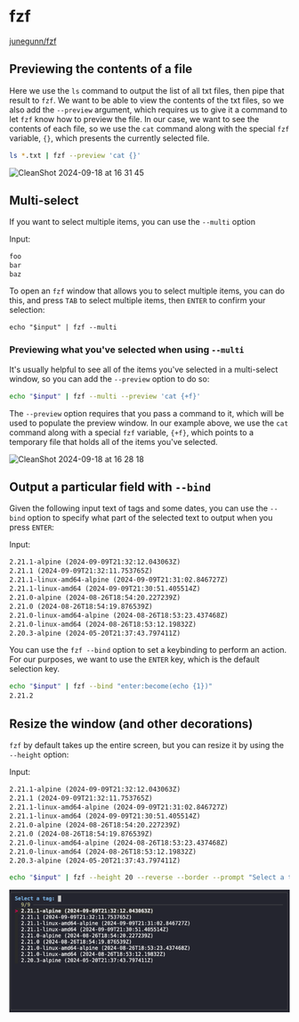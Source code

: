 # fzf

[junegunn/fzf](https://github.com/junegunn/fzf)

## Previewing the contents of a file

Here we use the `ls` command to output the list of all txt files, then pipe that result to `fzf`.  We want to be able to view the contents of the txt files, so we also add the `--preview` argument,
which requires us to give it a command to let `fzf` know how to preview the file. In our case, we want to see the contents of each file, so we use the `cat` command along with the special `fzf` variable, `{}`, which presents the currently selected file. 

```sh
ls *.txt | fzf --preview 'cat {}'
```

![CleanShot 2024-09-18 at 16 31 45](https://github.com/user-attachments/assets/52b739ba-1b0e-4bc7-a309-5c4fabb6ed32)


## Multi-select
If you want to select multiple items, you can use the `--multi` option

Input:
```
foo
bar
baz
```

To open an `fzf` window that allows you to select multiple items, you can do this, and press `TAB` to select multiple items, then `ENTER` to confirm your selection:

```
echo "$input" | fzf --multi
```

### Previewing what you've selected when using `--multi`
It's usually helpful to see all of the items you've selected in a multi-select window, so you can add the `--preview` option to do so:

```sh
echo "$input" | fzf --multi --preview 'cat {+f}'
```

The `--preview` option requires that you pass a command to it, which will be used to populate the preview window. In our example above, we use the `cat` command along with a special `fzf` variable, `{+f}`, which points to a temporary file that holds all of the items you've selected. 

![CleanShot 2024-09-18 at 16 28 18](https://github.com/user-attachments/assets/b877931d-2396-4920-ac5d-4096a241d723)


## Output a particular field with `--bind`

Given the following input text of tags and some dates, you can use the `--bind` option to specify what part of the selected text to output when you press `ENTER`:

Input:
```
2.21.1-alpine (2024-09-09T21:32:12.043063Z)
2.21.1 (2024-09-09T21:32:11.753765Z)
2.21.1-linux-amd64-alpine (2024-09-09T21:31:02.846727Z)
2.21.1-linux-amd64 (2024-09-09T21:30:51.405514Z)
2.21.0-alpine (2024-08-26T18:54:20.227239Z)
2.21.0 (2024-08-26T18:54:19.876539Z)
2.21.0-linux-amd64-alpine (2024-08-26T18:53:23.437468Z)
2.21.0-linux-amd64 (2024-08-26T18:53:12.19832Z)
2.20.3-alpine (2024-05-20T21:37:43.797411Z)
```

You can use the `fzf --bind` option to set a keybinding to perform an action. For our purposes, we want to use the `ENTER` key, which is the default selection key.

```sh
echo "$input" | fzf --bind "enter:become(echo {1})"
2.21.2
```

## Resize the window (and other decorations)
`fzf` by default takes up the entire screen, but you can resize it by using the `--height` option:

Input:
```
2.21.1-alpine (2024-09-09T21:32:12.043063Z)
2.21.1 (2024-09-09T21:32:11.753765Z)
2.21.1-linux-amd64-alpine (2024-09-09T21:31:02.846727Z)
2.21.1-linux-amd64 (2024-09-09T21:30:51.405514Z)
2.21.0-alpine (2024-08-26T18:54:20.227239Z)
2.21.0 (2024-08-26T18:54:19.876539Z)
2.21.0-linux-amd64-alpine (2024-08-26T18:53:23.437468Z)
2.21.0-linux-amd64 (2024-08-26T18:53:12.19832Z)
2.20.3-alpine (2024-05-20T21:37:43.797411Z)
```

```sh
echo "$input" | fzf --height 20 --reverse --border --prompt "Select a tag: "
```

![fzf-height-example](fzf-height-border.png)


